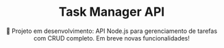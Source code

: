 <h1 align="center"> Task Manager API</h1>

<p align="center">🚧 Projeto em desenvolvimento: API Node.js para gerenciamento de tarefas com CRUD completo. Em breve novas funcionalidades!</p>
